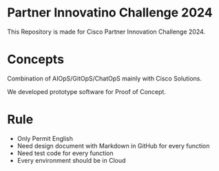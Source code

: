 # Partner Innovatino Challenge 2024

This Repository is made for Cisco Partner Innovation Challenge 2024.

# Concepts

Combination of AIOpS/GitOpS/ChatOpS mainly with Cisco Solutions.

We developed prototype software for  Proof of Concept.

# Rule

- Only Permit English
- Need design document with Markdown in GitHub for every function
- Need test code for every function
- Every environment should be in Cloud